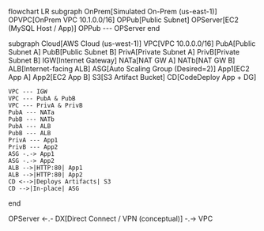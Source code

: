 flowchart LR
  subgraph OnPrem[Simulated On-Prem (us-east-1)]
    OPVPC[OnPrem VPC 10.1.0.0/16]
    OPPub[Public Subnet]
    OPServer[EC2 (MySQL Host / App)]
    OPPub --- OPServer
  end

  subgraph Cloud[AWS Cloud (us-west-1)]
    VPC[VPC 10.0.0.0/16]
    PubA[Public Subnet A]
    PubB[Public Subnet B]
    PrivA[Private Subnet A]
    PrivB[Private Subnet B]
    IGW[Internet Gateway]
    NATa[NAT GW A]
    NATb[NAT GW B]
    ALB[Internet-facing ALB]
    ASG[Auto Scaling Group (Desired=2)]
    App1[EC2 App A]
    App2[EC2 App B]
    S3[S3 Artifact Bucket]
    CD[CodeDeploy App + DG]

    VPC --- IGW
    VPC --- PubA & PubB
    VPC --- PrivA & PrivB
    PubA --- NATa
    PubB --- NATb
    PubA --- ALB
    PubB --- ALB
    PrivA --- App1
    PrivB --- App2
    ASG -.-> App1
    ASG -.-> App2
    ALB -->|HTTP:80| App1
    ALB -->|HTTP:80| App2
    CD <-->|Deploys Artifacts| S3
    CD -->|In-place| ASG
  end

  OPServer <-.- DX[Direct Connect / VPN (conceptual)] -.-> VPC